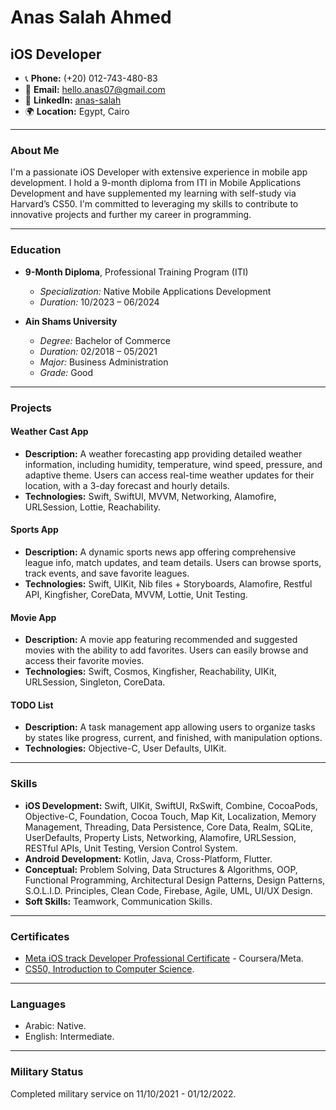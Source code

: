# Anas Salah Ahmed

## iOS Developer

- 📞 **Phone:** (+20) 012-743-480-83  
- 📧 **Email:** [hello.anas07@gmail.com](mailto:hello.anas07@gmail.com)  
- 💼 **LinkedIn:** [anas-salah](https://www.linkedin.com/in/anas-salah)  
- 🌍 **Location:** Egypt, Cairo  

---

### About Me

I'm a passionate iOS Developer with extensive experience in mobile app development. I hold a 9-month diploma from ITI in Mobile Applications Development and have supplemented my learning with self-study via Harvard’s CS50. I'm committed to leveraging my skills to contribute to innovative projects and further my career in programming.

---

### Education

- **9-Month Diploma**, Professional Training Program (ITI)
  - *Specialization:* Native Mobile Applications Development
  - *Duration:* 10/2023 – 06/2024

- **Ain Shams University**
  - *Degree:* Bachelor of Commerce
  - *Duration:* 02/2018 – 05/2021
  - *Major:* Business Administration
  - *Grade:* Good

---

### Projects

#### Weather Cast App

- **Description:** A weather forecasting app providing detailed weather information, including humidity, temperature, wind speed, pressure, and adaptive theme. Users can access real-time weather updates for their location, with a 3-day forecast and hourly details.
- **Technologies:** Swift, SwiftUI, MVVM, Networking, Alamofire, URLSession, Lottie, Reachability.

#### Sports App

- **Description:** A dynamic sports news app offering comprehensive league info, match updates, and team details. Users can browse sports, track events, and save favorite leagues.
- **Technologies:** Swift, UIKit, Nib files + Storyboards, Alamofire, Restful API, Kingfisher, CoreData, MVVM, Lottie, Unit Testing.

#### Movie App

- **Description:** A movie app featuring recommended and suggested movies with the ability to add favorites. Users can easily browse and access their favorite movies.
- **Technologies:** Swift, Cosmos, Kingfisher, Reachability, UIKit, URLSession, Singleton, CoreData.

#### TODO List

- **Description:** A task management app allowing users to organize tasks by states like progress, current, and finished, with manipulation options.
- **Technologies:** Objective-C, User Defaults, UIKit.

---

### Skills

- **iOS Development:** Swift, UIKit, SwiftUI, RxSwift, Combine, CocoaPods, Objective-C, Foundation, Cocoa Touch, Map Kit, Localization, Memory Management, Threading, Data Persistence, Core Data, Realm, SQLite, UserDefaults, Property Lists, Networking, Alamofire, URLSession, RESTful APIs, Unit Testing, Version Control System.
- **Android Development:** Kotlin, Java, Cross-Platform, Flutter.
- **Conceptual:** Problem Solving, Data Structures & Algorithms, OOP, Functional Programming, Architectural Design Patterns, Design Patterns, S.O.L.I.D. Principles, Clean Code, Firebase, Agile, UML, UI/UX Design.
- **Soft Skills:** Teamwork, Communication Skills.

---

### Certificates

- [Meta iOS track Developer Professional Certificate](#) - Coursera/Meta.
- [CS50, Introduction to Computer Science](#).

---

### Languages

- Arabic: Native.
- English: Intermediate.

---

### Military Status

Completed military service on 11/10/2021 - 01/12/2022.
